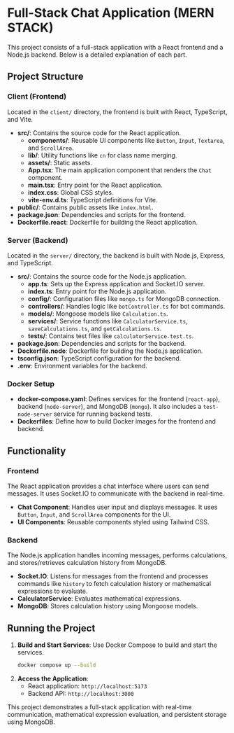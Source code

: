 # Full-Stack Chat Application (MERN STACK)

This project consists of a full-stack application with a React frontend and a Node.js backend. Below is a detailed explanation of each part.

## Project Structure

### Client (Frontend)

Located in the `client/` directory, the frontend is built with React, TypeScript, and Vite.

- **src/**: Contains the source code for the React application.
  - **components/**: Reusable UI components like `Button`, `Input`, `Textarea`, and `ScrollArea`.
  - **lib/**: Utility functions like `cn` for class name merging.
  - **assets/**: Static assets.
  - **App.tsx**: The main application component that renders the `Chat` component.
  - **main.tsx**: Entry point for the React application.
  - **index.css**: Global CSS styles.
  - **vite-env.d.ts**: TypeScript definitions for Vite.
- **public/**: Contains public assets like `index.html`.
- **package.json**: Dependencies and scripts for the frontend.
- **Dockerfile.react**: Dockerfile for building the React application.


### Server (Backend)

Located in the `server/` directory, the backend is built with Node.js, Express, and TypeScript.

- **src/**: Contains the source code for the Node.js application.
  - **app.ts**: Sets up the Express application and Socket.IO server.
  - **index.ts**: Entry point for the Node.js application.
  - **config/**: Configuration files like `mongo.ts` for MongoDB connection.
  - **controllers/**: Handles logic like `botController.ts` for bot commands.
  - **models/**: Mongoose models like `Calculation.ts`.
  - **services/**: Service functions like `CalculatorService.ts`, `saveCalculations.ts`, and `getCalculations.ts`.
  - **tests/**: Contains test files like `calculatorService.test.ts`.
- **package.json**: Dependencies and scripts for the backend.
- **Dockerfile.node**: Dockerfile for building the Node.js application.
- **tsconfig.json**: TypeScript configuration for the backend.
- **.env**: Environment variables for the backend.

### Docker Setup

- **docker-compose.yaml**: Defines services for the frontend (`react-app`), backend (`node-server`), and MongoDB (`mongo`). It also includes a `test-node-server` service for running backend tests.
- **Dockerfiles**: Define how to build Docker images for the frontend and backend.

## Functionality

### Frontend

The React application provides a chat interface where users can send messages. It uses Socket.IO to communicate with the backend in real-time.

- **Chat Component**: Handles user input and displays messages. It uses `Button`, `Input`, and `ScrollArea` components for the UI.
- **UI Components**: Reusable components styled using Tailwind CSS.

### Backend

The Node.js application handles incoming messages, performs calculations, and stores/retrieves calculation history from MongoDB.

- **Socket.IO**: Listens for messages from the frontend and processes commands like `history` to fetch calculation history or mathematical expressions to evaluate.
- **CalculatorService**: Evaluates mathematical expressions.
- **MongoDB**: Stores calculation history using Mongoose models.

## Running the Project

1. **Build and Start Services**: Use Docker Compose to build and start the services.
   ```sh
   docker compose up --build
   ```
2. **Access the Application**:
   - React application: `http://localhost:5173`
   - Backend API: `http://localhost:3000`

This project demonstrates a full-stack application with real-time communication, mathematical expression evaluation, and persistent storage using MongoDB.

